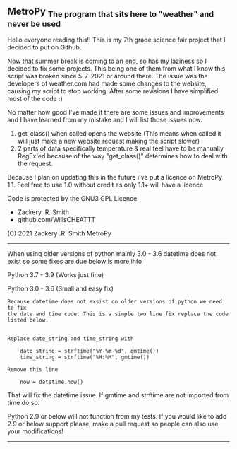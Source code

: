## MetroPy <sub>The program that sits here to "weather" and never be used</sub>

Hello everyone reading this!! This is my 7th grade science fair project that I decided to put on Github.

Now that summer break is coming to an end, so has my laziness so I decided to fix some projects. This being one of them from what I know this script was broken since 5-7-2021 or around there. The issue was the developers of weather.com had made some changes to the website, causing my script to stop working. After some revisions I have simplified most of the code :)

No matter how good I've made it there are some issues and improvements and I have learned from my mistake and I will list those issues now.

1. get_class() when called opens the website (This means when called it will just make a new website request making the script slower)
2. 2 parts of data specifically temperature & real feel have to be manually RegEx'ed because of the way "get_class()" determines how to deal with the request. 

Because I plan on updating this in the future i've put a licence on MetroPy 1.1. Feel  free to use 1.0 without credit as only 1.1+ will have a licence

Code is protected by the GNU3 GPL Licence

- Zackery .R. Smith
- github.com/WillsCHEATTT

(C) 2021 Zackery .R. Smith MetroPy

--------------------------------------------------------------------

When using older versions of python mainly 3.0 - 3.6 datetime does not exist so some fixes are due below is more info

Python 3.7 - 3.9 (Works just fine) 

Python 3.0 - 3.6 (Small and easy fix)


	Because datetime does not exsist on older versions of python we need to fix 
	the date and time code. This is a simple two line fix replace the code listed below.

	
	Replace date_string and time_string with

		date_string = strftime("%Y-%m-%d", gmtime())
   		time_string = strftime("%H:%M", gmtime()) 

	Remove this line
	
		now = datetime.now()



That will fix the datetime issue. If gmtime and strftime are not imported from time do so.

Python 2.9 or below will not function from my tests. If you would like to add 2.9 or below support please, make a pull request so people can also use your modifications!

--------------------------------------------------------------------
